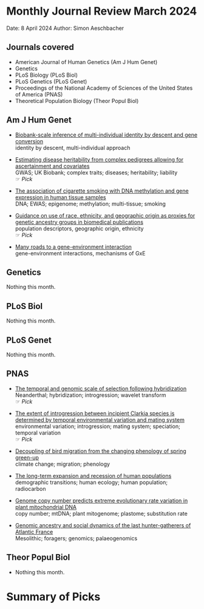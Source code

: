 # Monthly Journal Review March 2024

Date: 8 April 2024
Author: Simon Aeschbacher

## Journals covered
- American Journal of Human Genetics (Am J Hum Genet)
- Genetics
- PLoS Biology (PLoS Biol)
- PLoS Genetics (PLoS Genet)
- Proceedings of the National Academy of Sciences of the United States of America (PNAS)
- Theoretical Population Biology (Theor Popul Biol)

## Am J Hum Genet
- [Biobank-scale inference of multi-individual identity by descent and gene conversion](https://doi.org/10.1016/j.ajhg.2024.02.015)  
  identity by descent, multi-individual approach  
  

- [Estimating disease heritability from complex pedigrees allowing for ascertainment and covariates](https://doi.org/10.1016/j.ajhg.2024.02.010)  
  GWAS; UK Biobank; complex traits; diseases; heritability; liability  
 &#x261E; *Pick*  

- [The association of cigarette smoking with DNA methylation and gene expression in human tissue samples](https://doi.org/10.1016/j.ajhg.2024.02.012)  
  DNA; EWAS; epigenome; methylation; multi-tissue; smoking  
  

- [Guidance on use of race, ethnicity, and geographic origin as proxies for genetic ancestry groups in biomedical publications](https://doi.org/10.1016/j.ajhg.2024.03.003)  
  population descriptors, geographic origin, ethnicity  
 &#x261E; *Pick*  

- [Many roads to a gene-environment interaction](https://doi.org/10.1016/j.ajhg.2024.03.002)  
  gene-environment interactions, mechanisms of GxE  
  

## Genetics
Nothing this month.


## PLoS Biol
Nothing this month.

## PLoS Genet
Nothing this month.
  

## PNAS
- [The temporal and genomic scale of selection following hybridization](https://doi.org/10.1073/pnas.2309168121)  
  Neanderthal; hybridization; introgression; wavelet transform  
 &#x261E; *Pick*  

- [The extent of introgression between incipient Clarkia species is determined by temporal environmental variation and mating system](https://doi.org/10.1073/pnas.2316008121)  
  environmental variation; introgression; mating system; speciation; temporal variation  
 &#x261E; *Pick*  

- [Decoupling of bird migration from the changing phenology of spring green-up](https://doi.org/10.1073/pnas.2308433121)  
  climate change; migration; phenology  
  

- [The long-term expansion and recession of human populations](https://doi.org/10.1073/pnas.2312207121)  
  demographic transitions; human ecology; human population; radiocarbon  
  

- [Genome copy number predicts extreme evolutionary rate variation in plant mitochondrial DNA](https://doi.org/10.1073/pnas.2317240121)  
  copy number; mtDNA; plant mitogenome; plastome; substitution rate  
  

- [Genomic ancestry and social dynamics of the last hunter-gatherers of Atlantic France](https://doi.org/10.1073/pnas.2310545121)  
  Mesolithic; foragers; genomics; palaeogenomics  
  

## Theor Popul Biol
- Nothing this month.


# Summary of Picks

